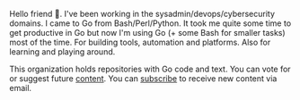 Hello friend 👋. I've been working in the sysadmin/devops/cybersecurity domains. I came to Go from Bash/Perl/Python. It took me quite some time to get productive in Go but now I'm using Go (+ some Bash for smaller tasks) most of the time. For building tools, automation and platforms. Also for learning and playing around.

This organization holds repositories with Go code and text. You can vote for or suggest future [content](https://github.com/orgs/go-monk/discussions/1). You can [subscribe](https://go-monk.beehiiv.com/subscribe) to receive new content via email.
